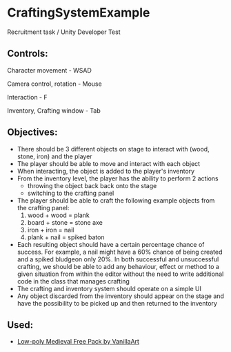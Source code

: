 # CraftingSystemExample
 Recruitment task / Unity Developer Test

## Controls:

Character movement - WSAD

Camera control, rotation - Mouse

Interaction - F

Inventory, Crafting window - Tab

## Objectives:
- There should be 3 different objects on stage to interact with (wood, stone, iron) and the player
- The player should be able to move and interact with each object
- When interacting, the object is added to the player's inventory
- From the inventory level, the player has the ability to perform 2 actions
   - throwing the object back back onto the stage
   - switching to the crafting panel
- The player should be able to craft the following example objects from the crafting panel:
   1. wood + wood = plank 
   2. board + stone = stone axe 
   3. iron + iron = nail  
   4. plank + nail = spiked baton
- Each resulting object should have a certain percentage chance of success. For example, a nail might have a 60% chance of being created and a spiked bludgeon only 20%. 
In both successful and unsuccessful crafting, we should be able to add any behaviour, effect or method to a given situation from within the editor without the need to write additional code in the class that manages crafting
- The crafting and inventory system should operate on a simple UI
- Any object discarded from the inventory should appear on the stage and have the possibility to be picked up and then returned to the inventory

## Used:
- [Low-poly Medieval Free Pack by VanillaArt](https://assetstore.unity.com/packages/3d/environments/low-poly-medieval-free-pack-253520?srsltid=AfmBOoo7ooWPXENsnP0d0b6zBwrRr1uB2Y-0qFv6ZQwc_PAEM8v6ohAL)
